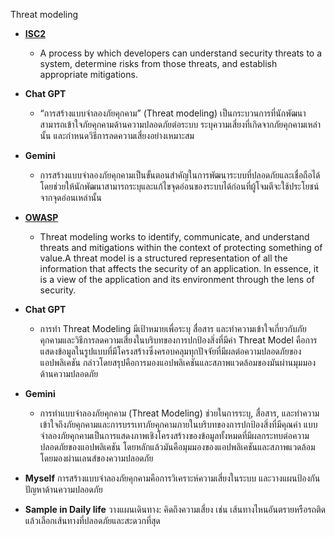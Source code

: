 Threat  modeling 
- __[ISC2](https://www.isc2.org/certifications/cissp/cissp-student-glossary)__
  - A process by which developers can understand security threats to a system, determine risks from those threats, and establish appropriate mitigations.


- __Chat GPT__
  - “การสร้างแบบจำลองภัยคุกคาม” (Threat modeling)
เป็นกระบวนการที่นักพัฒนาสามารถเข้าใจภัยคุกคามด้านความปลอดภัยต่อระบบ ระบุความเสี่ยงที่เกิดจากภัยคุกคามเหล่านั้น และกำหนดวิธีการลดความเสี่ยงอย่างเหมาะสม

- __Gemini__
  - การสร้างแบบจำลองภัยคุกคามเป็นขั้นตอนสำคัญในการพัฒนาระบบที่ปลอดภัยและเชื่อถือได้ โดยช่วยให้นักพัฒนาสามารถระบุและแก้ไขจุดอ่อนของระบบได้ก่อนที่ผู้โจมตีจะใช้ประโยชน์จากจุดอ่อนเหล่านั้น

- __[OWASP](https://owasp.org/www-community/Threat_Modeling)__
  - Threat modeling works to identify, communicate, and understand threats and mitigations within the context of protecting something of value.A threat model is a structured representation of all the information that affects the security of an application. In essence, it is a view of the application and its environment through the lens of security.
 
- __Chat GPT__
  - การทำ Threat Modeling มีเป้าหมายเพื่อระบุ สื่อสาร และทำความเข้าใจเกี่ยวกับภัยคุกคามและวิธีการลดความเสี่ยงในบริบทของการปกป้องสิ่งที่มีค่า Threat Model คือการแสดงข้อมูลในรูปแบบที่มีโครงสร้างซึ่งครอบคลุมทุกปัจจัยที่มีผลต่อความปลอดภัยของแอปพลิเคชัน กล่าวโดยสรุปคือการมองแอปพลิเคชันและสภาพแวดล้อมของมันผ่านมุมมองด้านความปลอดภัย

- __Gemini__
  - การทำแบบจำลองภัยคุกคาม (Threat Modeling) ช่วยในการระบุ, สื่อสาร, และทำความเข้าใจถึงภัยคุกคามและการบรรเทาภัยคุกคามภายในบริบทของการปกป้องสิ่งที่มีคุณค่า แบบจำลองภัยคุกคามเป็นการแสดงภาพเชิงโครงสร้างของข้อมูลทั้งหมดที่มีผลกระทบต่อความปลอดภัยของแอปพลิเคชัน โดยหลักแล้วมันคือมุมมองของแอปพลิเคชันและสภาพแวดล้อมโดยมองผ่านเลนส์ของความปลอดภัย

- __Myself__ การสร้างแบบจำลองภัยคุกคามคือการวิเคราะห์ความเสี่ยงในระบบ และวางแผนป้องกันปัญหาด้านความปลอดภัย
- __Sample in Daily life__  วางแผนเดินทาง: คิดถึงความเสี่ยง เช่น เส้นทางไหนอันตรายหรือรถติด แล้วเลือกเส้นทางที่ปลอดภัยและสะดวกที่สุด






  


